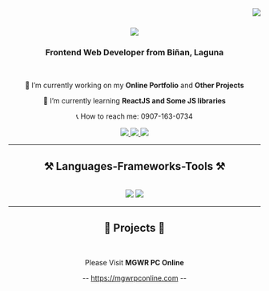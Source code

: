 <img align="right" src="https://visitor-badge.laobi.icu/badge?page_id=Joshiepooo.Joshiepooo" />

<h1 align="center">
    <img src="https://readme-typing-svg.herokuapp.com/?font=Righteous&size=35&center=true&vCenter=true&width=500&height=70&duration=4000&lines=Hi+There!+👋;+I'm+Joshua+Lopez!;" />
</h1>

<h3 align="center">Frontend Web Developer from Biñan, Laguna</h3>

<br/>

<div align="center">
 
 🔭 I’m currently working on my **Online Portfolio** and **Other Projects**
 
 🌱 I’m currently learning **ReactJS and Some JS libraries**
 
 📞 How to reach me: 0907-163-0734
 </div>
 
<div align="center"> 
  <a href="mailto:jsh.lpz.main@gmail.com">
    <img src="https://img.shields.io/badge/Gmail-333333?style=for-the-badge&logo=gmail&logoColor=red"/>
  </a>
  <a href="https://www.linkedin.com/in/joshua-alen-lopez-442287255/">
    <img src="https://img.shields.io/badge/LinkedIn-0077B5?style=for-the-badge&logo=linkedin&logoColor=white" target="_blank" />
  </a>
  <a href="https://github.com/Joshieepooo/Joshua-Lopez-Portfolio">
     <img src="https://img.shields.io/badge/Portfolio-FF5722?style=for-the-badge&logo=todoist&logoColor=white" target="_blank" /> 
  </a>
</div>

 <hr/>
 
<h2 align="center">⚒️ Languages-Frameworks-Tools ⚒️</h2>
<br/>
<div align="center">
    <img src="https://skillicons.dev/icons?i=html,css,javascript,vscode,eclipse,github,ps" />
    <img src="https://skillicons.dev/icons?i=java,cpp,cs,mysql,php" /><br>
</div>

 <hr/>
 
<h2 align="center">🔗 Projects 🔗</h2>

<br/>

<div align="center">
 
  Please Visit **MGWR PC Online**
 
  -- https://mgwrpconline.com --

 </div>
